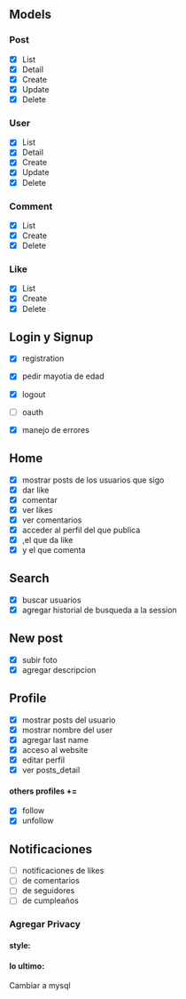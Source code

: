 ## Models
### Post
- [x] List
- [x] Detail
- [x] Create
- [x] Update
- [x] Delete
### User
- [x] List
- [x] Detail
- [x] Create
- [x] Update
- [x] Delete

### Comment
- [x] List
- [x] Create
- [x] Delete

### Like
- [x] List
- [x] Create
- [x] Delete

## Login y Signup
- [x] registration
- [x] pedir mayotia de edad
- [x] logout
- [ ] oauth
- [x] manejo de errores


## Home
- [x] mostrar posts de los usuarios que sigo
- [x] dar like
- [x] comentar
- [x] ver likes
- [x] ver comentarios
- [x] acceder al perfil del que publica 
- [x] ,el que da like 
- [x] y el que comenta 

## Search
- [x] buscar usuarios
- [x] agregar historial de busqueda a la session

## New post
- [x] subir foto
- [x] agregar descripcion

## Profile
- [x] mostrar posts del usuario
- [x] mostrar nombre del user
- [x] agregar last name
- [x] acceso al website
- [x] editar perfil
- [x] ver posts_detail
#### others profiles +=
- [x] follow 
- [x] unfollow

## Notificaciones
- [ ] notificaciones de likes
- [ ] de comentarios
- [ ] de seguidores
- [ ] de cumpleaños

### Agregar Privacy

#### style:
#### lo ultimo:
Cambiar a mysql